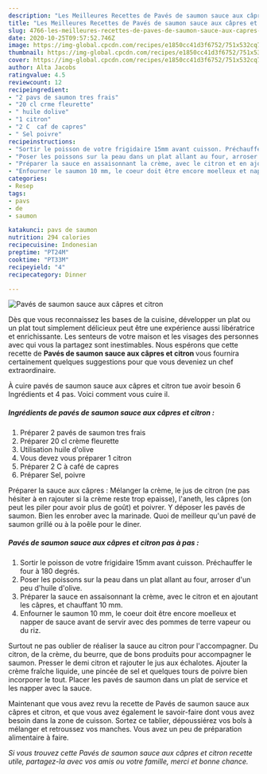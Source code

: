 ```yaml
---
description: "Les Meilleures Recettes de Pavés de saumon sauce aux câpres et citron"
title: "Les Meilleures Recettes de Pavés de saumon sauce aux câpres et citron"
slug: 4766-les-meilleures-recettes-de-paves-de-saumon-sauce-aux-capres-et-citron
date: 2020-10-25T09:57:52.746Z
image: https://img-global.cpcdn.com/recipes/e1850cc41d3f6752/751x532cq70/paves-de-saumon-sauce-aux-capres-et-citron-photo-principale-de-la-recette.jpg
thumbnail: https://img-global.cpcdn.com/recipes/e1850cc41d3f6752/751x532cq70/paves-de-saumon-sauce-aux-capres-et-citron-photo-principale-de-la-recette.jpg
cover: https://img-global.cpcdn.com/recipes/e1850cc41d3f6752/751x532cq70/paves-de-saumon-sauce-aux-capres-et-citron-photo-principale-de-la-recette.jpg
author: Alta Jacobs
ratingvalue: 4.5
reviewcount: 12
recipeingredient:
- "2 pavs de saumon tres frais"
- "20 cl crme fleurette"
- " huile dolive"
- "1 citron"
- "2 C  caf de capres"
- " Sel poivre"
recipeinstructions:
- "Sortir le poisson de votre frigidaire 15mm avant cuisson. Préchauffer le four à 180 degrés."
- "Poser les poissons sur la peau dans un plat allant au four, arroser d&#39;un peu d&#39;huile d&#39;olive."
- "Préparer la sauce en assaisonnant la crème, avec le citron et en ajoutant les câpres, et chauffant 10 mm."
- "Enfourner le saumon 10 mm, le coeur doit être encore moelleux et napper de sauce avant de servir avec des pommes de terre vapeur ou du riz."
categories:
- Resep
tags:
- pavs
- de
- saumon

katakunci: pavs de saumon 
nutrition: 294 calories
recipecuisine: Indonesian
preptime: "PT24M"
cooktime: "PT33M"
recipeyield: "4"
recipecategory: Dinner

---
```



![Pavés de saumon sauce aux câpres et citron](https://img-global.cpcdn.com/recipes/e1850cc41d3f6752/751x532cq70/paves-de-saumon-sauce-aux-capres-et-citron-photo-principale-de-la-recette.jpg)

Dès que vous reconnaissez les bases de la cuisine, développer un plat ou un plat tout simplement délicieux peut être une expérience aussi libératrice et enrichissante. Les senteurs de votre maison et les visages des personnes avec qui vous la partagez sont inestimables. Nous espérons que cette recette de <strong> Pavés de saumon sauce aux câpres et citron </strong> vous fournira certainement quelques suggestions pour que vous deveniez un chef extraordinaire.

<!--inarticleads1-->

À cuire pavés de saumon sauce aux câpres et citron tue avoir besoin 6 Ingrédients et 4 pas. Voici comment vous cuire il.

##### Ingrédients de pavés de saumon sauce aux câpres et citron :

1. Préparer 2 pavés de saumon tres frais
1. Préparer 20 cl crème fleurette
1. Utilisation  huile d&#39;olive
1. Vous devez vous préparer 1 citron
1. Préparer 2 C à café de capres
1. Préparer  Sel, poivre


Préparer la sauce aux câpres : Mélanger la crème, le jus de citron (ne pas hésiter à en rajouter si la crème reste trop epaisse), l&#39;aneth, les câpres (on peut les piler pour avoir plus de goût) et poivrer. Y déposer les pavés de saumon. Bien les enrober avec la marinade. Quoi de meilleur qu&#39;un pavé de saumon grillé ou à la poêle pour le diner. 

<!--inarticleads2-->

##### Pavés de saumon sauce aux câpres et citron pas à pas :

1. Sortir le poisson de votre frigidaire 15mm avant cuisson. Préchauffer le four à 180 degrés.
1. Poser les poissons sur la peau dans un plat allant au four, arroser d&#39;un peu d&#39;huile d&#39;olive.
1. Préparer la sauce en assaisonnant la crème, avec le citron et en ajoutant les câpres, et chauffant 10 mm.
1. Enfourner le saumon 10 mm, le coeur doit être encore moelleux et napper de sauce avant de servir avec des pommes de terre vapeur ou du riz.


Surtout ne pas oublier de réaliser la sauce au citron pour l&#39;accompagner. Du citron, de la crème, du beurre, que de bons produits pour accompagner le saumon. Presser le demi citron et rajouter le jus aux échalotes. Ajouter la crème fraîche liquide, une pincée de sel et quelques tours de poivre bien incorporer le tout. Placer les pavés de saumon dans un plat de service et les napper avec la sauce. 

<!--inarticleads1-->

<p>
Maintenant que vous avez revu la recette de Pavés de saumon sauce aux câpres et citron, et que vous avez également le savoir-faire dont vous avez besoin dans la zone de cuisson. Sortez ce tablier, dépoussiérez vos bols à mélanger et retroussez vos manches. Vous avez un peu de préparation alimentaire à faire.
</p>

<p>
<i>Si vous trouvez cette Pavés de saumon sauce aux câpres et citron recette utile, partagez-la avec vos amis ou votre famille, merci et bonne chance.</i>
</p>
